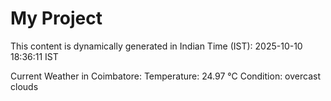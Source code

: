 # My Project

This content is dynamically generated in Indian Time (IST): 2025-10-10 18:36:11 IST


Current Weather in Coimbatore:
Temperature: 24.97 °C
Condition: overcast clouds
